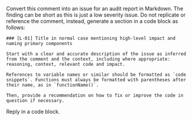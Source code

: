 Convert this comment into an issue for an audit report in Markdown. The finding can be short as this is just a low severity issue. Do not replicate or reference the comment, instead, generate a section in a code block as follows:   
  
```  
### [L-01] Title in normal case mentioning high-level impact and naming primary components  

Start with a clear and accurate description of the issue as inferred from the comment and the context, including where appropriate: reasoning, context, relevant code and impact.

References to variable names or similar should be formatted as `code snippets`. Functions must always be formatted with parentheses after their name, as in `functionName()`.

Then, provide a recommendation on how to fix or improve the code in question if necessary.
```

Reply in a code block.